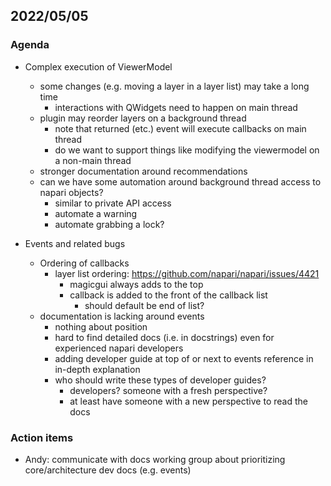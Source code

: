 ## 2022/05/05

### Agenda

- Complex execution of ViewerModel
    - some changes (e.g. moving a layer in a layer list) may take a long time
        - interactions with QWidgets need to happen on main thread
    - plugin may reorder layers on a background thread
        - note that returned (etc.) event will execute callbacks on main thread
        - do we want to support things like modifying the viewermodel on a non-main thread
    - stronger documentation around recommendations
    - can we have some automation around background thread access to napari objects?
        - similar to private API access
        - automate a warning
        - automate grabbing a lock?
    
- Events and related bugs
    - Ordering of callbacks
        - layer list ordering: https://github.com/napari/napari/issues/4421
            - magicgui always adds to the top
            - callback is added to the front of the callback list
                - should default be end of list?
    - documentation is lacking around events
        - nothing about position
        - hard to find detailed docs (i.e. in docstrings) even for experienced napari developers
        - adding developer guide at top of or next to events reference in in-depth explanation
        - who should write these types of developer guides?
            - developers? someone with a fresh perspective?
            - at least have someone with a new perspective to read the docs

### Action items

- Andy: communicate with docs working group about prioritizing core/architecture dev docs (e.g. events)
